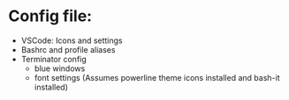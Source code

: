 # Config file:
* VSCode: Icons and settings
* Bashrc and profile aliases
* Terminator config 
  * blue windows  
  * font settings (Assumes powerline theme icons installed and bash-it installed)
